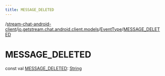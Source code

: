 ```yaml
---
title: MESSAGE_DELETED
---
```

/[stream-chat-android-client](../../index.md)/[io.getstream.chat.android.client.models](../index.md)/[EventType](index.md)/[MESSAGE_DELETED](MESSAGE_DELETED.md)  
  
  
  
# MESSAGE_DELETED  
const val [MESSAGE_DELETED](MESSAGE_DELETED.md): [String](https://kotlinlang.org/api/latest/jvm/stdlib/kotlin/-string/index.html)
